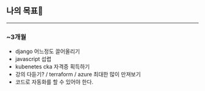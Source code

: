 ## 나의 목표🍳
---
### ~3개월
* django 어느정도 끌어올리기
* javascript 섭렵
* kubenetes cka 자격증 획득하기
* 강의 다듣기? / terraform / azure 최대한 많이 만져보기
* 코드로 자동화를 할 수 있어야 한다. 